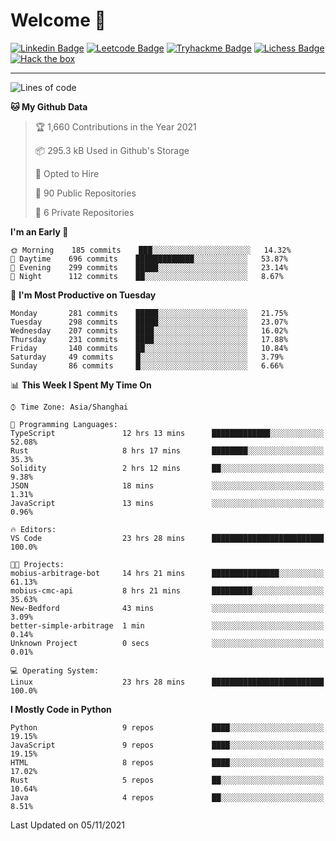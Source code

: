 # Welcome 👋

[![Linkedin Badge](https://img.shields.io/badge/-PedroTorres-blue?style=flat-square&logo=Linkedin&logoColor=white&link=https://www.linkedin.com/in/PedroTorres/)](https://www.linkedin.com/in/pedro-torres-cruz/)
[![Leetcode Badge](https://img.shields.io/badge/profile-leetcode-green)](https://leetcode.com/corfucinas/)
[![Tryhackme Badge](https://img.shields.io/badge/profile-tryhackme-blue)](https://tryhackme.com/p/Corfucinas/)
[![Lichess Badge](https://img.shields.io/badge/challenge_me-lichess-yellow)](https://lichess.org/@/Corfucinas)
[![Hack the box](https://img.shields.io/badge/hack_the_box-profile-red)](https://www.hackthebox.eu/profile/375826)

---

<!--START_SECTION:waka-->
![Lines of code](https://img.shields.io/badge/From%20Hello%20World%20I%27ve%20Written-1.6%20million%20lines%20of%20code-blue)

**🐱 My Github Data** 

> 🏆 1,660 Contributions in the Year 2021
 > 
> 📦 295.3 kB Used in Github's Storage 
 > 
> 💼 Opted to Hire
 > 
> 📜 90 Public Repositories 
 > 
> 🔑 6 Private Repositories  
 > 
**I'm an Early 🐤** 

```text
🌞 Morning    185 commits    ███░░░░░░░░░░░░░░░░░░░░░░   14.32% 
🌆 Daytime    696 commits    █████████████░░░░░░░░░░░░   53.87% 
🌃 Evening    299 commits    █████░░░░░░░░░░░░░░░░░░░░   23.14% 
🌙 Night      112 commits    ██░░░░░░░░░░░░░░░░░░░░░░░   8.67%

```
📅 **I'm Most Productive on Tuesday** 

```text
Monday       281 commits    █████░░░░░░░░░░░░░░░░░░░░   21.75% 
Tuesday      298 commits    █████░░░░░░░░░░░░░░░░░░░░   23.07% 
Wednesday    207 commits    ████░░░░░░░░░░░░░░░░░░░░░   16.02% 
Thursday     231 commits    ████░░░░░░░░░░░░░░░░░░░░░   17.88% 
Friday       140 commits    ██░░░░░░░░░░░░░░░░░░░░░░░   10.84% 
Saturday     49 commits     █░░░░░░░░░░░░░░░░░░░░░░░░   3.79% 
Sunday       86 commits     █░░░░░░░░░░░░░░░░░░░░░░░░   6.66%

```


📊 **This Week I Spent My Time On** 

```text
⌚︎ Time Zone: Asia/Shanghai

💬 Programming Languages: 
TypeScript               12 hrs 13 mins      █████████████░░░░░░░░░░░░   52.08% 
Rust                     8 hrs 17 mins       ████████░░░░░░░░░░░░░░░░░   35.3% 
Solidity                 2 hrs 12 mins       ██░░░░░░░░░░░░░░░░░░░░░░░   9.38% 
JSON                     18 mins             ░░░░░░░░░░░░░░░░░░░░░░░░░   1.31% 
JavaScript               13 mins             ░░░░░░░░░░░░░░░░░░░░░░░░░   0.96%

🔥 Editors: 
VS Code                  23 hrs 28 mins      █████████████████████████   100.0%

🐱‍💻 Projects: 
mobius-arbitrage-bot     14 hrs 21 mins      ███████████████░░░░░░░░░░   61.13% 
mobius-cmc-api           8 hrs 21 mins       █████████░░░░░░░░░░░░░░░░   35.63% 
New-Bedford              43 mins             ░░░░░░░░░░░░░░░░░░░░░░░░░   3.09% 
better-simple-arbitrage  1 min               ░░░░░░░░░░░░░░░░░░░░░░░░░   0.14% 
Unknown Project          0 secs              ░░░░░░░░░░░░░░░░░░░░░░░░░   0.01%

💻 Operating System: 
Linux                    23 hrs 28 mins      █████████████████████████   100.0%

```

**I Mostly Code in Python** 

```text
Python                   9 repos             ████░░░░░░░░░░░░░░░░░░░░░   19.15% 
JavaScript               9 repos             ████░░░░░░░░░░░░░░░░░░░░░   19.15% 
HTML                     8 repos             ████░░░░░░░░░░░░░░░░░░░░░   17.02% 
Rust                     5 repos             ██░░░░░░░░░░░░░░░░░░░░░░░   10.64% 
Java                     4 repos             ██░░░░░░░░░░░░░░░░░░░░░░░   8.51%

```



 Last Updated on 05/11/2021
<!--END_SECTION:waka-->
